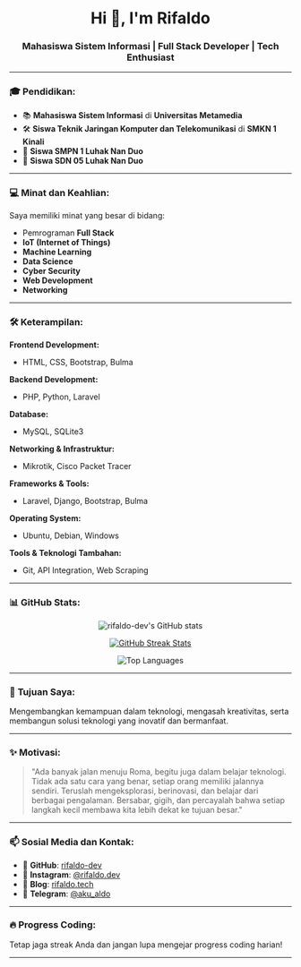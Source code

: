 <!-- Header -->
<h1 align="center">Hi 👋, I'm Rifaldo</h1>
<h3 align="center">Mahasiswa Sistem Informasi | Full Stack Developer | Tech Enthusiast</h3>

---

### 🎓 **Pendidikan:**
- 📚 **Mahasiswa Sistem Informasi** di **Universitas Metamedia**  
- 🛠️ **Siswa Teknik Jaringan Komputer dan Telekomunikasi** di **SMKN 1 Kinali**  
- 🏫 **Siswa SMPN 1 Luhak Nan Duo**  
- 🏫 **Siswa SDN 05 Luhak Nan Duo**  

---

### 💻 **Minat dan Keahlian:**
Saya memiliki minat yang besar di bidang:  
- Pemrograman **Full Stack**  
- **IoT (Internet of Things)**  
- **Machine Learning**  
- **Data Science**  
- **Cyber Security**  
- **Web Development**  
- **Networking**  

---

### 🛠️ **Keterampilan:**

**Frontend Development:**  
- HTML, CSS, Bootstrap, Bulma  

**Backend Development:**  
- PHP, Python, Laravel  

**Database:**  
- MySQL, SQLite3  

**Networking & Infrastruktur:**  
- Mikrotik, Cisco Packet Tracer  

**Frameworks & Tools:**  
- Laravel, Django, Bootstrap, Bulma  

**Operating System:**  
- Ubuntu, Debian, Windows  

**Tools & Teknologi Tambahan:**  
- Git, API Integration, Web Scraping  

---

### 📊 **GitHub Stats:**

<p align="center">
  <!-- Stats utama -->
  <img src="https://github-readme-stats.vercel.app/api?username=rifaldo-dev&show_icons=true&theme=tokyonight&hide_border=true" alt="rifaldo-dev's GitHub stats" />
</p>



<p align="center">
  <!-- GitHub Streak -->
  <a href="https://git.io/streak-stats">
    <img src="https://streak-stats.demolab.com?user=rifaldo-dev&theme=tokyonight&hide_border=true" alt="GitHub Streak Stats">
  </a>
</p>

<p align="center">
  <!-- Top Languages -->
  <img src="https://github-readme-stats.vercel.app/api/top-langs/?username=rifaldo-dev&layout=compact&theme=tokyonight&hide_border=true" alt="Top Languages" />
</p>

---

### 🌱 **Tujuan Saya:**
Mengembangkan kemampuan dalam teknologi, mengasah kreativitas, serta membangun solusi teknologi yang inovatif dan bermanfaat.

---

### ✨ **Motivasi:**
> "Ada banyak jalan menuju Roma, begitu juga dalam belajar teknologi. Tidak ada satu cara yang benar, setiap orang memiliki jalannya sendiri. Teruslah mengeksplorasi, berinovasi, dan belajar dari berbagai pengalaman. Bersabar, gigih, dan percayalah bahwa setiap langkah kecil membawa kita lebih dekat ke tujuan besar."

---

### 📫 **Sosial Media dan Kontak:**
- 🔗 **GitHub**: [rifaldo-dev](https://github.com/rifaldo-dev)  
- 📸 **Instagram**: [@rifaldo.dev](https://instagram.com/rifaldo.dev)  
- 📝 **Blog**: [rifaldo.tech](https://rifaldo.tech)  
- 💬 **Telegram**: [@aku_aldo](https://t.me/aku_aldo)  

---

### 🔥 **Progress Coding:**
Tetap jaga streak Anda dan jangan lupa mengejar progress coding harian!  

---
